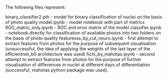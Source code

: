 The following files represent:

binary_classifier2.pth - model for binary classification of nuclei on the basis of photo quality
model.ipynb - model notebook with part of metrics
ROC_matric_only.ipynb - ROC and error matrix of the model
classifier.ipynb - notebook directly for classification of available photos into two folders on the basis of photo quality
featuresss_by_cut_neuro.ipynb - first attempt to extract features from photos for the purpose of subsequent visualisation (unsuccessful, the idea of applying the weights of the last layer of the efficientnet_b0 architecture was used)
fichi_by_mahotas.ipynb - second attempt to extract features from photos for the purpose of further visualisation of differences in nuclei at different days of differentiation (successful, mahotas python package was used).
